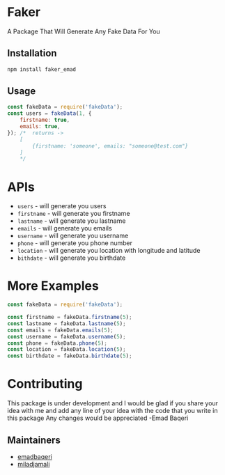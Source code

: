 # Faker 
A Package That Will Generate Any Fake Data For You


## Installation

``` sh
npm install faker_emad
```

## Usage

``` javascript
const fakeData = require('fakeData');
const users = fakeData(1, {
    firstname: true,
    emails: true,
}); /*  returns -> 
    [
        {firstname: 'someone', emails: "someone@test.com"}
    ]
    */

```

# APIs

- `users` - will generate you users 
- `firstname` - will generate you firstname
- `lastname` - will generate you lastname
- `emails` - will generate you emails
- `username` - will generate you username 
- `phone` - will generate you phone number
- `location` - will generate you location with longitude and latitude
- `bithdate` - will generate you birthdate 


# More Examples
```javascript
const fakeData = require('fakeData');

const firstname = fakeData.firstname(5);
const lastname = fakeData.lastname(5);
const emails = fakeData.emails(5);
const username = fakeData.username(5);
const phone = fakeData.phone(5);
const location = fakeData.location(5);
const birthdate = fakeData.birthdate(5);
```

# Contributing
This package is under development and I would be glad if you share your idea with me and add any line of your idea with the code that you write in this package
Any changes would be appreciated
-Emad Baqeri


## Maintainers

- [emadbaqeri](https://github.com/emadbaqeri)
- [miladjamali](https://github.com/miladjamali)


